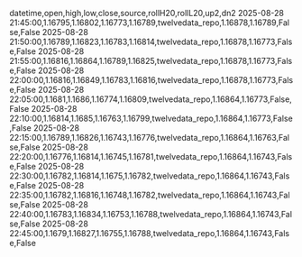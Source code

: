 datetime,open,high,low,close,source,rollH20,rollL20,up2,dn2
2025-08-28 21:45:00,1.16795,1.16802,1.16773,1.16789,twelvedata_repo,1.16878,1.16789,False,False
2025-08-28 21:50:00,1.16789,1.16823,1.16783,1.16814,twelvedata_repo,1.16878,1.16773,False,False
2025-08-28 21:55:00,1.16816,1.16864,1.16789,1.16825,twelvedata_repo,1.16878,1.16773,False,False
2025-08-28 22:00:00,1.16816,1.16849,1.16783,1.16816,twelvedata_repo,1.16878,1.16773,False,False
2025-08-28 22:05:00,1.1681,1.1686,1.16774,1.16809,twelvedata_repo,1.16864,1.16773,False,False
2025-08-28 22:10:00,1.16814,1.1685,1.16763,1.16799,twelvedata_repo,1.16864,1.16773,False,False
2025-08-28 22:15:00,1.16789,1.16826,1.16743,1.16776,twelvedata_repo,1.16864,1.16763,False,False
2025-08-28 22:20:00,1.16776,1.16814,1.16745,1.16781,twelvedata_repo,1.16864,1.16743,False,False
2025-08-28 22:30:00,1.16782,1.16814,1.1675,1.16782,twelvedata_repo,1.16864,1.16743,False,False
2025-08-28 22:35:00,1.16782,1.16816,1.16748,1.16782,twelvedata_repo,1.16864,1.16743,False,False
2025-08-28 22:40:00,1.16783,1.16834,1.16753,1.16788,twelvedata_repo,1.16864,1.16743,False,False
2025-08-28 22:45:00,1.1679,1.16827,1.16755,1.16788,twelvedata_repo,1.16864,1.16743,False,False
